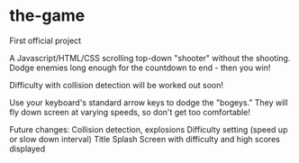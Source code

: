 # the-game
First official project

A Javascript/HTML/CSS scrolling top-down "shooter" without the shooting. Dodge enemies long enough for the countdown to end - then you win!

Difficulty with collision detection will be worked out soon!

Use your keyboard's standard arrow keys to dodge the "bogeys." They will fly down screen at varying speeds, so don't get too comfortable!  


Future changes:
Collision detection, explosions
Difficulty setting (speed up or slow down interval)
Title Splash Screen with difficulty and high scores displayed
